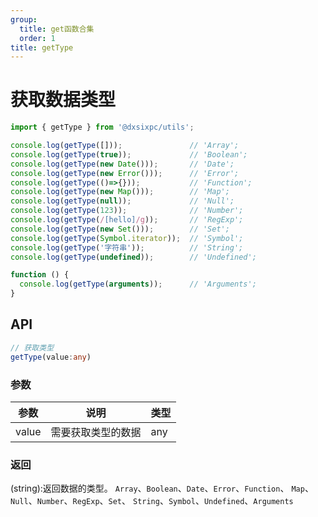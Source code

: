 ```yaml
---
group:
  title: get函数合集
  order: 1
title: getType
---
```


# 获取数据类型

```js
import { getType } from '@dxsixpc/utils';

console.log(getType([]));               // 'Array';
console.log(getType(true));             // 'Boolean';
console.log(getType(new Date()));       // 'Date';
console.log(getType(new Error()));      // 'Error';
console.log(getType(()=>{}));           // 'Function';
console.log(getType(new Map()));        // 'Map';
console.log(getType(null));             // 'Null';
console.log(getType(123));              // 'Number';
console.log(getType(/[hello]/g));       // 'RegExp';
console.log(getType(new Set()));        // 'Set';
console.log(getType(Symbol.iterator));  // 'Symbol';
console.log(getType('字符串'));          // 'String';
console.log(getType(undefined));        // 'Undefined';

function () {
  console.log(getType(arguments));      // 'Arguments';
}
```

## API

```typescript
// 获取类型
getType(value:any)
```

### 参数

| 参数  | 说明               | 类型 |
| ----- | ------------------ | ---- |
| value | 需要获取类型的数据 | any  |

### 返回

(string):返回数据的类型。
`Array`、`Boolean`、`Date`、`Error`、`Function`、
`Map`、`Null`、`Number`、`RegExp`、`Set`、
`String`、`Symbol`、`Undefined`、`Arguments`
